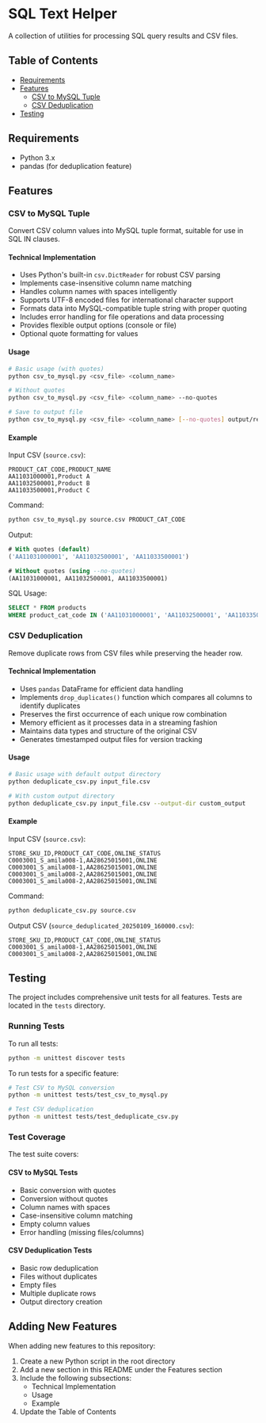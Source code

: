 # SQL Text Helper

A collection of utilities for processing SQL query results and CSV files.

## Table of Contents
- [Requirements](#requirements)
- [Features](#features)
  - [CSV to MySQL Tuple](#csv-to-mysql-tuple)
  - [CSV Deduplication](#csv-deduplication)
- [Testing](#testing)

## Requirements

- Python 3.x
- pandas (for deduplication feature)

## Features

### CSV to MySQL Tuple

Convert CSV column values into MySQL tuple format, suitable for use in SQL IN clauses.

#### Technical Implementation
- Uses Python's built-in `csv.DictReader` for robust CSV parsing
- Implements case-insensitive column name matching
- Handles column names with spaces intelligently
- Supports UTF-8 encoded files for international character support
- Formats data into MySQL-compatible tuple string with proper quoting
- Includes error handling for file operations and data processing
- Provides flexible output options (console or file)
- Optional quote formatting for values

#### Usage
```bash
# Basic usage (with quotes)
python csv_to_mysql.py <csv_file> <column_name>

# Without quotes
python csv_to_mysql.py <csv_file> <column_name> --no-quotes

# Save to output file
python csv_to_mysql.py <csv_file> <column_name> [--no-quotes] output/result.txt
```

#### Example

Input CSV (`source.csv`):
```csv
PRODUCT_CAT_CODE,PRODUCT_NAME
AA11031000001,Product A
AA11032500001,Product B
AA11033500001,Product C
```

Command:
```bash
python csv_to_mysql.py source.csv PRODUCT_CAT_CODE
```

Output:
```sql
# With quotes (default)
('AA11031000001', 'AA11032500001', 'AA11033500001')

# Without quotes (using --no-quotes)
(AA11031000001, AA11032500001, AA11033500001)
```

SQL Usage:
```sql
SELECT * FROM products 
WHERE product_cat_code IN ('AA11031000001', 'AA11032500001', 'AA11033500001')
```

### CSV Deduplication

Remove duplicate rows from CSV files while preserving the header row.

#### Technical Implementation
- Uses `pandas` DataFrame for efficient data handling
- Implements `drop_duplicates()` function which compares all columns to identify duplicates
- Preserves the first occurrence of each unique row combination
- Memory efficient as it processes data in a streaming fashion
- Maintains data types and structure of the original CSV
- Generates timestamped output files for version tracking

#### Usage
```bash
# Basic usage with default output directory
python deduplicate_csv.py input_file.csv

# With custom output directory
python deduplicate_csv.py input_file.csv --output-dir custom_output
```

#### Example

Input CSV (`source.csv`):
```csv
STORE_SKU_ID,PRODUCT_CAT_CODE,ONLINE_STATUS
C0003001_S_amila008-1,AA28625015001,ONLINE
C0003001_S_amila008-1,AA28625015001,ONLINE
C0003001_S_amila008-2,AA28625015001,ONLINE
C0003001_S_amila008-2,AA28625015001,ONLINE
```

Command:
```bash
python deduplicate_csv.py source.csv
```

Output CSV (`source_deduplicated_20250109_160000.csv`):
```csv
STORE_SKU_ID,PRODUCT_CAT_CODE,ONLINE_STATUS
C0003001_S_amila008-1,AA28625015001,ONLINE
C0003001_S_amila008-2,AA28625015001,ONLINE
```

## Testing

The project includes comprehensive unit tests for all features. Tests are located in the `tests` directory.

### Running Tests

To run all tests:
```bash
python -m unittest discover tests
```

To run tests for a specific feature:
```bash
# Test CSV to MySQL conversion
python -m unittest tests/test_csv_to_mysql.py

# Test CSV deduplication
python -m unittest tests/test_deduplicate_csv.py
```

### Test Coverage

The test suite covers:

#### CSV to MySQL Tests
- Basic conversion with quotes
- Conversion without quotes
- Column names with spaces
- Case-insensitive column matching
- Empty column values
- Error handling (missing files/columns)

#### CSV Deduplication Tests
- Basic row deduplication
- Files without duplicates
- Empty files
- Multiple duplicate rows
- Output directory creation

## Adding New Features

When adding new features to this repository:
1. Create a new Python script in the root directory
2. Add a new section in this README under the Features section
3. Include the following subsections:
   - Technical Implementation
   - Usage
   - Example
4. Update the Table of Contents
